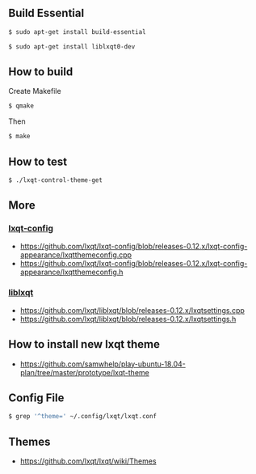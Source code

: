 

## Build Essential

``` sh
$ sudo apt-get install build-essential
```

``` sh
$ sudo apt-get install liblxqt0-dev
```


## How to build

Create Makefile

``` sh
$ qmake
```

Then

``` sh
$ make
```


## How to test

``` sh
$ ./lxqt-control-theme-get
```


## More


### [lxqt-config](https://github.com/lxqt/lxqt-config)

* https://github.com/lxqt/lxqt-config/blob/releases-0.12.x/lxqt-config-appearance/lxqtthemeconfig.cpp
* https://github.com/lxqt/lxqt-config/blob/releases-0.12.x/lxqt-config-appearance/lxqtthemeconfig.h


### [liblxqt](https://github.com/lxqt/liblxqt)

* https://github.com/lxqt/liblxqt/blob/releases-0.12.x/lxqtsettings.cpp
* https://github.com/lxqt/liblxqt/blob/releases-0.12.x/lxqtsettings.h


## How to install new lxqt theme

* https://github.com/samwhelp/play-ubuntu-18.04-plan/tree/master/prototype/lxqt-theme


## Config File

``` sh
$ grep '^theme=' ~/.config/lxqt/lxqt.conf
```


## Themes

* https://github.com/lxqt/lxqt/wiki/Themes

